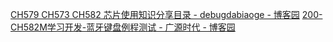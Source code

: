 [CH579 CH573 CH582 芯片使用知识分享目录 - debugdabiaoge - 博客园](https://www.cnblogs.com/debugdabiaoge/p/15772780.html)
[200-CH582M学习开发-蓝牙键盘例程测试 - 广源时代 - 博客园](https://www.cnblogs.com/yangfengwu/p/16185269.html)
